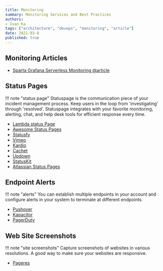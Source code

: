 ```yaml
---
title: Monitoring
summary: Monitoring Services and Best Practices
authors:
- Ivan Ka
tags: ["architecture", "devops", "monitoring", "article"]
date: 2021-03-8
published: true
---
```


## Monitoring Articles

- [Sparta Grafana Serverless Monitoring @article](https://medium.com/@mweagle/spartagrafana-serverless-monitoring-f86ca6da79ed)

## Status Pages

!!! note "status page"
    Statuspage is the communication piece of your incident management process. Keep users in the loop from 'investigating' through 'resolved'. Statuspage integrates with your favorite monitoring, alerting, chat, and help desk tools for efficient response every time.

- [Lambda status Page](https://github.com/ks888/LambStatus)
- [Awesome Status Pages](https://github.com/ivankatliarchuk/awesome-status-pages?organization=ivankatliarchuk&organization=ivankatliarchuk)
- [Statusfy](https://github.com/ik-monitoring/statusfy)
- [Vimeo](https://www.vimeostatus.com/)
- [Kardio](https://opensource.t-mobile.com/blog/posts/introducing-kardio/)
- [Cachet](https://github.com/CachetHQ/Cachet)
- [Updown](https://updown.io/credits)
- [StatusKit](https://statuskit.com/)
- [Atlassian Status Pages](https://www.statuspage.io/)

## Endpoint Alerts

!!! note "alerts"
    You can establish multiple endpoints in your account and configure alerts in your system to terminate at different endpoints.

- [Pushover](https://pushover.net/apps)
- [Kapacitor](https://github.com/influxdata/kapacitor)
- [PagerDuty](https://www.pagerduty.com/)

## Web Site Screenshots

!!! note "site screenshots"
    Capture screenshots of websites in various resolutions. A good way to make sure your websites are responsive.

- [Pageres](https://github.com/sindresorhus/pageres/blob/master/readme.md)
